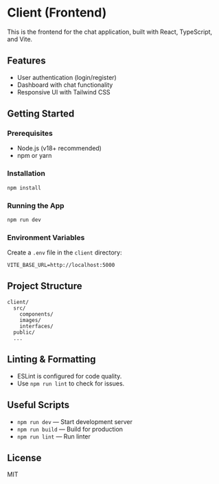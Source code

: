 
# Client (Frontend)

This is the frontend for the chat application, built with React, TypeScript, and Vite.

## Features
- User authentication (login/register)
- Dashboard with chat functionality
- Responsive UI with Tailwind CSS

## Getting Started

### Prerequisites
- Node.js (v18+ recommended)
- npm or yarn

### Installation
```bash
npm install
```

### Running the App
```bash
npm run dev
```

### Environment Variables
Create a `.env` file in the `client` directory:
```
VITE_BASE_URL=http://localhost:5000
```

## Project Structure
```
client/
  src/
    components/
    images/
    interfaces/
  public/
  ...
```

## Linting & Formatting
- ESLint is configured for code quality.
- Use `npm run lint` to check for issues.

## Useful Scripts
- `npm run dev` — Start development server
- `npm run build` — Build for production
- `npm run lint` — Run linter

## License
MIT
